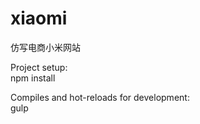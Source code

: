 # xiaomi
仿写电商小米网站

Project setup:</br>
npm install</br>

Compiles and hot-reloads for development:</br>
gulp
